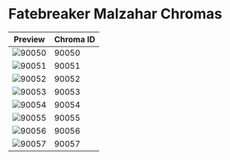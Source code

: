 # Fatebreaker Malzahar Chromas

| Preview | Chroma ID |
|---------|-----------|
| ![90050](https://raw.communitydragon.org/latest/plugins/rcp-be-lol-game-data/global/default/v1/champion-chroma-images/90/90050.png) | 90050 |
| ![90051](https://raw.communitydragon.org/latest/plugins/rcp-be-lol-game-data/global/default/v1/champion-chroma-images/90/90051.png) | 90051 |
| ![90052](https://raw.communitydragon.org/latest/plugins/rcp-be-lol-game-data/global/default/v1/champion-chroma-images/90/90052.png) | 90052 |
| ![90053](https://raw.communitydragon.org/latest/plugins/rcp-be-lol-game-data/global/default/v1/champion-chroma-images/90/90053.png) | 90053 |
| ![90054](https://raw.communitydragon.org/latest/plugins/rcp-be-lol-game-data/global/default/v1/champion-chroma-images/90/90054.png) | 90054 |
| ![90055](https://raw.communitydragon.org/latest/plugins/rcp-be-lol-game-data/global/default/v1/champion-chroma-images/90/90055.png) | 90055 |
| ![90056](https://raw.communitydragon.org/latest/plugins/rcp-be-lol-game-data/global/default/v1/champion-chroma-images/90/90056.png) | 90056 |
| ![90057](https://raw.communitydragon.org/latest/plugins/rcp-be-lol-game-data/global/default/v1/champion-chroma-images/90/90057.png) | 90057 |